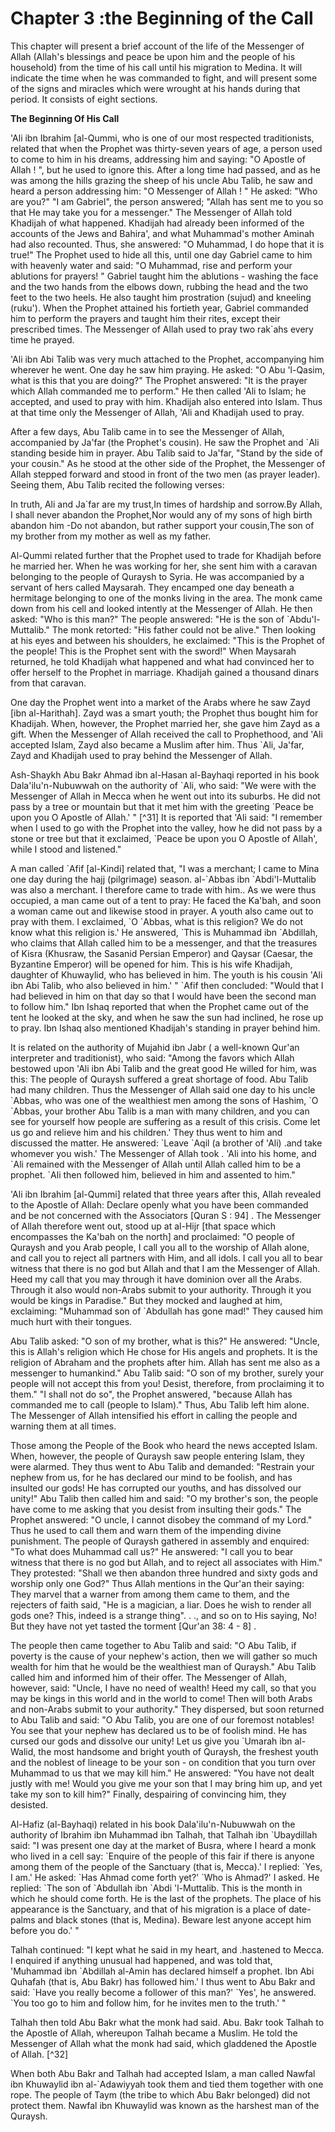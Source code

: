 Chapter 3 :the Beginning of the Call
====================================

This chapter will present a brief account of the life of the Messenger
of Allah (Allah's blessings and peace be upon him and the people of his
household) from the time of his call until his migration to Medina. It
will indicate the time when he was commanded to fight, and will present
some of the signs and miracles which were wrought at his hands during
that period. It consists of eight sections.

**The Beginning Of His Call**

'Ali ibn Ibrahim [al-Qummi, who is one of our most respected
traditionists, related that when the Prophet was thirty-seven years of
age, a person used to come to him in his dreams, addressing him and
saying: "O Apostle of Allah ! ", but he used to ignore this. After a
long time had passed, and as he was among the hills grazing the sheep of
his uncle Abu Talib, he saw and heard a person addressing him: "O
Messenger of Allah ! " He asked: "Who are you?" "I am Gabriel", the
person answered; "Allah has sent me to you so that He may take you for a
messenger." The Messenger of Allah told Khadijah of what happened.
Khadijah had already been informed of the accounts of the Jews and
Bahira', and what Muhammad's mother Aminah had also recounted. Thus, she
answered: "O Muhammad, I do hope that it is true!" The Prophet used to
hide all this, until one day Gabriel came to him with heavenly water and
said: "O Muhammad, rise and perform your ablutions for prayers! "
Gabriel taught him the ablutions - washing the face and the two hands
from the elbows down, rubbing the head and the two feet to the two
heels. He also taught him prostration (sujud) and kneeling (ruku'). When
the Prophet attained his fortieth year, Gabriel commanded him to perform
the prayers and taught him their rites, except their prescribed times.
The Messenger of Allah used to pray two rak\`ahs every time he prayed.

'Ali ibn Abi Talib was very much attached to the Prophet, accompanying
him wherever he went. One day he saw him praying. He asked: "O Abu
'l-Qasim, what is this that you are doing?" The Prophet answered: "It is
the prayer which Allah commanded me to perform." He then called 'Ali to
Islam; he accepted, and used to pray with him. Khadijah also entered
into Islam. Thus at that time only the Messenger of Allah, 'Ali and
Khadijah used to pray.

After a few days, Abu Talib came in to see the Messenger of Allah,
accompanied by Ja'far (the Prophet's cousin). He saw the Prophet and
\`Ali standing beside him in prayer. Abu Talib said to Ja'far, "Stand by
the side of your cousin." As he stood at the other side of the Prophet,
the Messenger of Allah stepped forward and stood in front of the two men
(as prayer leader). Seeing them, Abu Talib recited the following
verses:

In truth, Ali and Ja\`far are my trust,In times of hardship and
sorrow.By Allah, I shall never abandon the Prophet,Nor would any of my
sons of high birth abandon him -Do not abandon, but rather support your
cousin,The son of my brother from my mother as well as my father.

Al-Qummi related further that the Prophet used to trade for Khadijah
before he married her. When he was working for her, she sent him with a
caravan belonging to the people of Quraysh to Syria. He was accompanied
by a servant of hers called Maysarah. They encamped one day beneath a
hermitage belonging to one of the monks living in the area. The monk
came down from his cell and looked intently at the Messenger of Allah.
He then asked: "Who is this man?" The people answered: "He is the son of
\`Abdu'l-Muttalib." The monk retorted: "His father could not be alive."
Then looking at his eyes and between his shoulders, he exclaimed: "This
is the Prophet of the people! This is the Prophet sent with the sword!"
When Maysarah returned, he told Khadijah what happened and what had
convinced her to offer herself to the Prophet in marriage. Khadijah
gained a thousand dinars from that caravan.

One day the Prophet went into a market of the Arabs where he saw Zayd
[ibn al-Harithah]. Zayd was a smart youth; the Prophet thus bought him
for Khadijah. When, however, the Prophet married her, she gave him Zayd
as a gift. When the Messenger of Allah received the call to Prophethood,
and 'Ali accepted Islam, Zayd also became a Muslim after him. Thus
\`Ali, Ja'far, Zayd and Khadijah used to pray behind the Messenger of
Allah.

Ash-Shaykh Abu Bakr Ahmad ibn al-Hasan al-Bayhaqi reported in his book
Dala'ilu'n-Nubuwwah on the authority of \`Ali, who said: "We were with
the Messenger of Allah in Mecca when he went out into its suburbs. He
did not pass by a tree or mountain but that it met him with the greeting
\`Peace be upon you O Apostle of Allah.' " [^31] It is reported that 'Ali
said: "I remember when I used to go with the Prophet into the valley,
how he did not pass by a stone or tree but that it exclaimed, \`Peace be
upon you O Apostle of Allah', while I stood and listened."

A man called \`Afif [al-Kindi] related that, "I was a merchant; I came
to Mina one day during the hajj (pilgrimage) season. al-\`Abbas ibn
\`Abdi'l-Muttalib was also a merchant. I therefore came to trade with
him.. As we were thus occupied, a man came out of a tent to pray: He
faced the Ka'bah, and soon a woman came out and likewise stood in
prayer. A youth also came out to pray with them. I exclaimed, \`O
\`Abbas, what is this religion? We do not know what this religion is.'
He answered, \`This is Muhammad ibn \`Abdillah, who claims that Allah
called him to be a messenger, and that the treasures of Kisra (Khusraw,
the Sasanid Persian Emperor) and Qaysar (Caesar, the Byzantine Emperor)
will be opened for him. This is his wife Khadijah, daughter of
Khuwaylid, who has believed in him. The youth is his cousin 'Ali ibn Abi
Talib, who also believed in him.' " \`Afif then concluded: "Would that I
had believed in him on that day so that I would have been the second man
to follow him." Ibn Ishaq reported that when the Prophet came out of the
tent he looked at the sky, and when he saw the sun had inclined, he rose
up to pray. Ibn Ishaq also mentioned Khadijah's standing in prayer
behind him.

It is related on the authority of Mujahid ibn Jabr ( a well-known
Qur'an interpreter and traditionist), who said: "Among the favors which
Allah bestowed upon 'Ali ibn Abi Talib and the great good He willed for
him, was this: The people of Quraysh suffered a great shortage of food.
Abu Talib had many children. Thus the Messenger of Allah said one day to
his uncle \`Abbas, who was one of the wealthiest men among the sons of
Hashim, \`O \`Abbas, your brother Abu Talib is a man with many children,
and you can see for yourself how people are suffering as a result of
this crisis. Come let us go and relieve him and his children.' They thus
went to him and discussed the matter. He answered: \`Leave \`Aqil (a
brother of 'Ali) .and take whomever you wish.' The Messenger of Allah
took . 'Ali into his home, and \`Ali remained with the Messenger of
Allah until Allah called him to be a prophet. \`Ali then followed him,
believed in him and assented to him."

'Ali ibn Ibrahim [al-Qummi] related that three years after this, Allah
revealed to the Apostle of Allah: Declare openly what you have been
commanded and be not concerned with the Associators [Quran S : 94] . The
Messenger of Allah therefore went out, stood up at al-Hijr [that space
which encompasses the Ka'bah on the north] and proclaimed: "O people of
Quraysh and you Arab people, I call you all to the worship of Allah
alone, and call you to reject all partners with Him, and all idols. I
call you all to bear witness that there is no god but Allah and that I
am the Messenger of Allah. Heed my call that you may through it have
dominion over all the Arabs. Through it also would non-Arabs submit to
your authority. Through it you would be kings in Paradise." But they
mocked and laughed at him, exclaiming: "Muhammad son of \`Abdullah has
gone mad!" They caused him much hurt with their tongues.

Abu Talib asked: "O son of my brother, what is this?" He answered:
"Uncle, this is Allah's religion which He chose for His angels and
prophets. It is the religion of Abraham and the prophets after him.
Allah has sent me also as a messenger to humankind." Abu Talib said: "O
son of my brother, surely your people will not accept this from you!
Desist, therefore, from proclaiming it to them." "I shall not do so",
the Prophet answered, "because Allah has commanded me to call (people to
Islam)." Thus, Abu Talib left him alone. The Messenger of Allah
intensified his effort in calling the people and warning them at all
times.

Those among the People of the Book who heard the news accepted Islam.
When, however, the people of Quraysh saw people entering Islam, they
were alarmed. They thus went to Abu Talib and demanded: "Restrain your
nephew from us, for he has declared our mind to be foolish, and has
insulted our gods! He has corrupted our youths, and has dissolved our
unity!" Abu Talib then called him and said: "O my brother's son, the
people have come to me asking that you desist from insulting their
gods." The Prophet answered: "O uncle, I cannot disobey the command of
my Lord." Thus he used to call them and warn them of the impending
divine punishment. The people of Quraysh gathered in assembly and
enquired: "To what does Muhammad call us?" He answered: "I call you to
bear witness that there is no god but Allah, and to reject all
associates with Him." They protested: "Shall we then abandon three
hundred and sixty gods and worship only one God?" Thus Allah mentions in
the Qur'an their saying: They marvel that a warner from among them came
to them, and the rejecters of faith said, "He is a magician, a liar.
Does he wish to render all gods one? This, indeed is a strange thing". .
., and so on to His saying, No! But they have not yet tasted the torment
[Qur'an 38: 4 - 8] .

The people then came together to Abu Talib and said: "O Abu Talib, if
poverty is the cause of your nephew's action, then we will gather so
much wealth for him that he would be the wealthiest man of Quraysh." Abu
Talib called him and informed him of their offer. The Messenger of
Allah, however, said: "Uncle, I have no need of wealth! Heed my call, so
that you may be kings in this world and in the world to come! Then will
both Arabs and non-Arabs submit to your authority." They dispersed, but
soon returned to Abu Talib and said: "O Abu Talib, you are one of our
foremost notables! You see that your nephew has declared us to be of
foolish mind. He has cursed our gods and dissolve our unity! Let us give
you \`Umarah ibn al-Walid, the most handsome and bright youth of
Quraysh, the freshest youth and the noblest of lineage to be your son -
on condition that you turn over Muhammad to us that we may kill him." He
answered: "You have not dealt justly with me! Would you give me your son
that I may bring him up, and yet take my son to kill him?" Finally,
despairing of convincing him, they desisted.

Al-Hafiz (al-Bayhaqi) related in his book Dala'ilu'n-Nubuwwah on the
authority of Ibrahim ibn Muhammad ibn Talhah, that Talhah ibn
\`Ubaydillah said: "I was present one day at the market of Busra, where
I heard a monk who lived in a cell say: \`Enquire of the people of this
fair if there is anyone among them of the people of the Sanctuary (that
is, Mecca).' I replied: \`Yes, I am.' He asked: \`Has Ahmad come forth
yet?' \`Who is Ahmad?' I asked. He replied: \`The son of \`Abdullah ibn
\`Abdi 'l-Muttalib. This is the month in which he should come forth. He
is the last of the prophets. The place of his appearance is the
Sanctuary, and that of his migration is a place of date-palms and black
stones (that is, Medina). Beware lest anyone accept him before you do.'
"

Talhah continued: "I kept what he said in my heart, and .hastened to
Mecca. I enquired if anything unusual had happened, and was told that,
'Muhammad ibn \`Abdillah al-Amin has declared himself a prophet. Ibn Abi
Quhafah (that is, Abu Bakr) has followed him.' I thus went to Abu Bakr
and said: \`Have you really become a follower of this man?' \`Yes', he
answered. \`You too go to him and follow him, for he invites men to the
truth.' "

Talhah then told Abu Bakr what the monk had said. Abu. Bakr took Talhah
to the Apostle of Allah, whereupon Talhah became a Muslim. He told the
Messenger of Allah what the monk had said, which gladdened the Apostle
of Allah. [^32]

When both Abu Bakr and Talhah had accepted Islam, a man called Nawfal
ibn Khuwaylid ibn al-\`Adawiyyah took them and tied them together with
one rope. The people of Taym (the tribe to which Abu Bakr belonged) did
not protect them. Nawfal ibn Khuwaylid was known as the harshest man of
the Quraysh.

